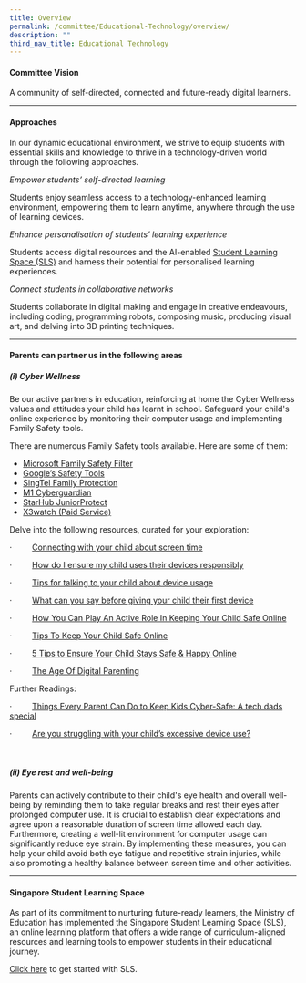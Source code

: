 ```yaml
---
title: Overview
permalink: /committee/Educational-Technology/overview/
description: ""
third_nav_title: Educational Technology
---
```

#### Committee Vision

A community of self-directed, connected and future-ready digital learners.

* * *

#### Approaches

In our dynamic educational environment, we strive to equip students with essential skills and knowledge to thrive in a technology-driven world through the following approaches.

_Empower students’ self-directed learning_

Students enjoy seamless access to a technology-enhanced learning environment, empowering them to learn anytime, anywhere through the use of learning devices.

_Enhance personalisation of students’ learning experience_

Students access digital resources and the AI-enabled [Student Learning Space (SLS)](https://www.moe.gov.sg/education-in-sg/student-learning-space) and harness their potential for personalised learning experiences.

_Connect students in collaborative networks_

Students collaborate in digital making and engage in creative endeavours, including coding, programming robots, composing music, producing visual art, and delving into 3D printing techniques.

* * *

#### Parents can partner us in the following areas

##### (i) Cyber Wellness

Be our active partners in education, reinforcing at home the Cyber Wellness values and attitudes your child has learnt in school. Safeguard your child's online experience by monitoring their computer usage and implementing Family Safety tools.

There are numerous Family Safety tools available. Here are some of them:

*   [Microsoft Family Safety Filter](https://account.microsoft.com/family/about)
*   [Google’s Safety Tools](https://safety.google/)
*   [SingTel Family Protection](https://www.singtel.com/personal/products-services/broadband/add-ons)
*   [M1 Cyberguardian](https://www.m1.com.sg/digital-services/security/cyber-guardian)
*   [StarHub JuniorProtect](https://www.starhub.com/personal/mobile/mobile-phones-plans/value-added-services/junior-protect.html)
*   [X3watch (Paid Service)](https://x3watch.com/) 

Delve into the following resources, curated for your exploration:

·         [Connecting with your child about screen time](/files/connecting%20with%20you%20child%20about%20screen%20time.pdf)

·         [How do I ensure my child uses their devices responsibly](/files/how%20do%20i%20ensure%20my%20child%20uses%20their%20devices%20responsibly.pdf)

·         [Tips for talking to your child about device usage](https://www.opal2.moe.edu.sg/csl/file/file/download?guid=2ab93571-ae3f-40bb-b143-a0244a670dfc&hash_sha1=9c589402)

·         [What can you say before giving your child their first device](https://www.opal2.moe.edu.sg/csl/file/file/download?guid=556c76bc-c793-4002-b78e-453a40e6377f&hash_sha1=0945915d)

·         [How You Can Play An Active Role In Keeping Your Child Safe Online](https://www.opal2.moe.edu.sg/csl/file/file/download?guid=02643330-4e0c-4c41-8ba5-e5a97fc21f0d&hash_sha1=9b7b4ba1)

·         [Tips To Keep Your Child Safe Online](https://www.opal2.moe.edu.sg/csl/file/file/download?guid=c4c3fa22-6661-4e9e-bc90-f10f18018ea9&hash_sha1=060aa4d6)

·         [5 Tips to Ensure Your Child Stays Safe & Happy Online](https://www.opal2.moe.edu.sg/csl/file/file/download?guid=4457a3d1-9322-4186-90d6-279f1278cf50&hash_sha1=24f24375)

·         [The Age Of Digital Parenting](https://www.opal2.moe.edu.sg/csl/file/file/download?guid=d6dd7721-daab-4760-9dbe-83a2e9f2e19c&hash_sha1=b847bcd0)

Further Readings:

·         [Things Every Parent Can Do to Keep Kids Cyber-Safe: A tech dads special](https://www.schoolbag.edu.sg/story/7-things-every-parent-can-do-to-keep-kids-cyber-safe-a-tech-dads-special)


·         [Are you struggling with your child’s excessive device use?](https://www.schoolbag.edu.sg/story/are-you-struggling-with-your-child-s-excessive-device-use?utm_source=newsletter+sb+article&utm_medium=newsletter&utm_campaign=may+2023+edm)

 

##### (ii) Eye rest and well-being

Parents can actively contribute to their child's eye health and overall well-being by reminding them to take regular breaks and rest their eyes after prolonged computer use. It is crucial to establish clear expectations and agree upon a reasonable duration of screen time allowed each day. Furthermore, creating a well-lit environment for computer usage can significantly reduce eye strain. By implementing these measures, you can help your child avoid both eye fatigue and repetitive strain injuries, while also promoting a healthy balance between screen time and other activities.

* * *

#### Singapore Student Learning Space

As part of its commitment to nurturing future-ready learners, the Ministry of Education has implemented the Singapore Student Learning Space (SLS), an online learning platform that offers a wide range of curriculum-aligned resources and learning tools to empower students in their educational journey.

[Click here](https://staging.dnfzur975cvj1.amplifyapp.com/general-information/student-learning-space/) to get started with SLS.